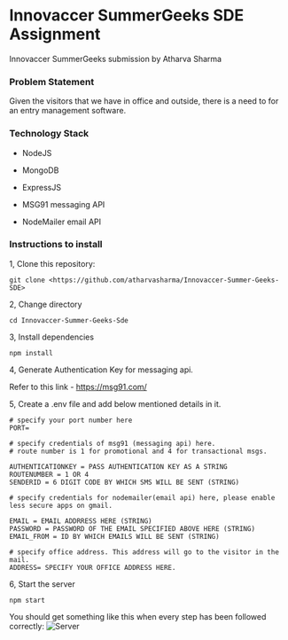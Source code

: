 Innovaccer SummerGeeks SDE Assignment
==============================================

Innovaccer SummerGeeks submission by Atharva Sharma

### Problem Statement
Given the visitors that we have in office and outside, there is a need to for an entry management software.

### Technology Stack

-   NodeJS

-   MongoDB

-   ExpressJS

-   MSG91 messaging API

-   NodeMailer email API

### Instructions to install

1, Clone this repository:

```git clone <https://github.com/atharvasharma/Innovaccer-Summer-Geeks-SDE>```

2, Change directory

```cd Innovaccer-Summer-Geeks-Sde```

3, Install dependencies

```npm install```

4, Generate Authentication Key for messaging api.

Refer to this link - <https://msg91.com/>

5, Create a .env file and add below mentioned details in it.
```
# specify your port number here
PORT=

# specify credentials of msg91 (messaging api) here.
# route number is 1 for promotional and 4 for transactional msgs.

AUTHENTICATIONKEY = PASS AUTHENTICATION KEY AS A STRING
ROUTENUMBER = 1 OR 4
SENDERID = 6 DIGIT CODE BY WHICH SMS WILL BE SENT (STRING)

# specify credentials for nodemailer(email api) here, please enable less secure apps on gmail.

EMAIL = EMAIL ADDRRESS HERE (STRING)
PASSWORD = PASSWORD OF THE EMAIL SPECIFIED ABOVE HERE (STRING)
EMAIL_FROM = ID BY WHICH EMAILS WILL BE SENT (STRING)

# specify office address. This address will go to the visitor in the mail.
ADDRESS= SPECIFY YOUR OFFICE ADDRESS HERE.

```

6, Start the server

```npm start```

You should get something like this when every step has been followed correctly:
![Server](https://github.com/atharvasharma/Innovaccer-images/blob/master/server.JPG)
